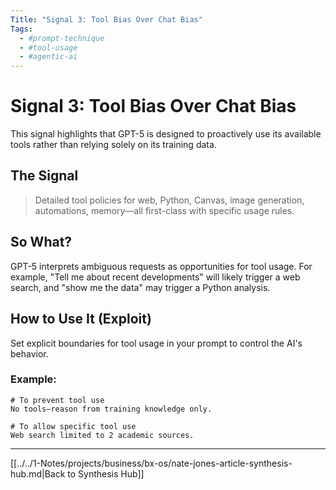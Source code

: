 ```yaml
---
Title: "Signal 3: Tool Bias Over Chat Bias"
Tags:
  - #prompt-technique
  - #tool-usage
  - #agentic-ai
---
```


# Signal 3: Tool Bias Over Chat Bias

This signal highlights that GPT-5 is designed to proactively use its available tools rather than relying solely on its training data.

## The Signal

> Detailed tool policies for web, Python, Canvas, image generation, automations, memory—all first-class with specific usage rules.

## So What?

GPT-5 interprets ambiguous requests as opportunities for tool usage. For example, "Tell me about recent developments" will likely trigger a web search, and "show me the data" may trigger a Python analysis.

## How to Use It (Exploit)

Set explicit boundaries for tool usage in your prompt to control the AI's behavior.

### Example:

```
# To prevent tool use
No tools—reason from training knowledge only.

# To allow specific tool use
Web search limited to 2 academic sources.
```

---

[[../../1-Notes/projects/business/bx-os/nate-jones-article-synthesis-hub.md|Back to Synthesis Hub]]
